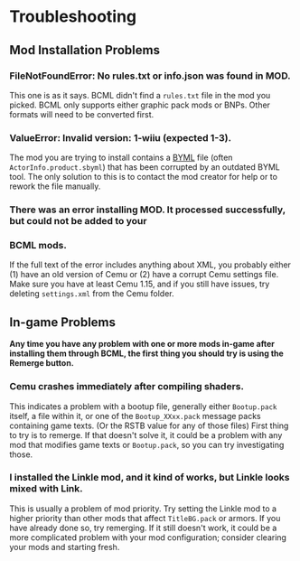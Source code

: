 # Troubleshooting 

## Mod Installation Problems

### FileNotFoundError: No rules.txt or info.json was found in MOD.
This one is as it says. BCML didn't find a `rules.txt` file in the mod you picked. BCML only
supports either graphic pack mods or BNPs. Other formats will need to be converted first.

### ValueError: Invalid version: 1-wiiu (expected 1-3).
The mod you are trying to install contains a [BYML](https://zeldamods.org/wiki/BYML) file
(often `ActorInfo.product.sbyml`) that has been corrupted by an outdated BYML tool. The only
solution to this is to contact the mod creator for help or to rework the file manually.

### There was an error installing MOD. It processed successfully, but could not be added to your
### BCML mods.
If the full text of the error includes anything about XML, you probably either (1) have an old
version of Cemu or (2) have a corrupt Cemu settings file. Make sure you have at least Cemu 1.15, and
if you still have issues, try deleting `settings.xml` from the Cemu folder.

## In-game Problems

**Any time you have any problem with one or more mods in-game after installing them through BCML, the first thing you should try is using the Remerge button.**

### Cemu crashes immediately after compiling shaders.
This indicates a problem with a bootup file, generally either `Bootup.pack` itself, a file within
it, or one of the `Bootup_XXxx.pack` message packs containing game texts. (Or the RSTB value for any
of those files) First thing to try is to remerge. If that doesn't solve it, it could be a problem
with any mod that modifies game texts or `Bootup.pack`, so you can try investigating those.

### I installed the Linkle mod, and it kind of works, but Linkle looks mixed with Link.
This is usually a problem of mod priority. Try setting the Linkle mod to a higher priority than
other mods that affect `TitleBG.pack` or armors. If you have already done so, try remerging. If it
still doesn't work, it could be a more complicated problem with your mod configuration; consider
clearing your mods and starting fresh.
